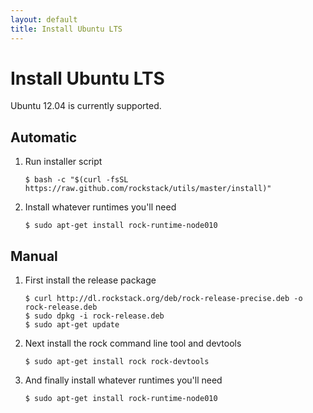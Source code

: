 ```yaml
---
layout: default
title: Install Ubuntu LTS
---
```


# Install Ubuntu LTS

Ubuntu 12.04 is currently supported.

## Automatic

 1. Run installer script

    ``` console
    $ bash -c "$(curl -fsSL https://raw.github.com/rockstack/utils/master/install)"
    ```

 1. Install whatever runtimes you'll need

    ``` console
    $ sudo apt-get install rock-runtime-node010
    ```

## Manual

 1. First install the release package

    ``` console
    $ curl http://dl.rockstack.org/deb/rock-release-precise.deb -o rock-release.deb
    $ sudo dpkg -i rock-release.deb
    $ sudo apt-get update
    ```

 1. Next install the rock command line tool and devtools

    ``` console
    $ sudo apt-get install rock rock-devtools
    ```

 1. And finally install whatever runtimes you'll need

    ``` console
    $ sudo apt-get install rock-runtime-node010
    ```
